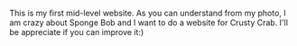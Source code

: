 This is my first mid-level website. As you can understand from my photo, I am crazy about Sponge Bob and I want to do a website for Crusty Crab. I'll be appreciate if you can improve it:)
